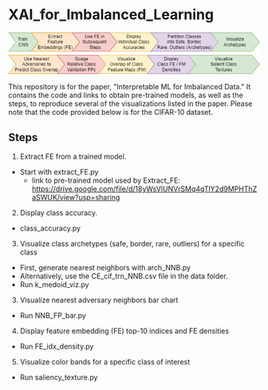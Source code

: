 # XAI_for_Imbalanced_Learning

![Framework](/framework1.png)

This repository is for the paper, "Interpretable ML for Imbalanced Data."
It contains the code and links to obtain pre-trained models, as well as the steps, to reproduce several of the visualizations listed in the paper.  Please note that the code provided below is for the CIFAR-10 dataset.
## Steps
1. Extract FE from a trained model.
  - Start with extract_FE.py
    - link to pre-trained model used by Extract_FE: https://drive.google.com/file/d/18yWsVlUNVrSMq4qTlY2d9MPHThZaSWUK/view?usp=sharing
2. Display class accuracy.
  - class_accuracy.py
3. Visualize class archetypes (safe, border, rare, outliers) for a specific class
  - First, generate nearest neighbors with arch_NNB.py
  - Alternatively, use the CE_cif_trn_NNB.csv file in the data folder.
  - Run k_medoid_viz.py
3. Visualize nearest adversary neighbors bar chart
  - Run NNB_FP_bar.py 
4. Display feature embedding (FE) top-10 indices and FE densities
  - Run FE_idx_density.py
5. Visualize color bands for a specific class of interest
  - Run saliency_texture.py
    
    





